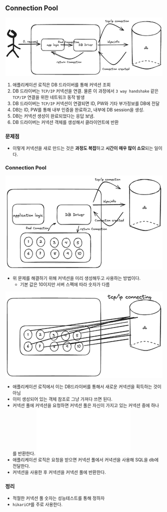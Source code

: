 
## Connection Pool
![이미지 로드 실패](/spring/static/png/connection.png)
1. 애플리케이션 로직은 DB 드라이버를 통해 커넥션 조회
2. DB 드라이버는 `TCP/IP` 커넥션을 연결. 물론 이 과정에서 `3 way handshake` 같은 `TCP/IP` 연결을 위한 네트워크 동작 발생
3. DB 드라이버는 `TCP/IP` 커넥션이 연결되면 ID, PW와 기타 부가정보를 DB에 전달
4. DB는 ID, PW를 통해 내부 인증을 완료하고, 내부에 DB session을 생성.
5. DB는 커넥션 생성이 완료되었다는 응답 보냄.
6. DB 드라이버는 커넥션 객체를 생성해서 클라이언트에 반환

### 문제점
- 이렇게 커넥션을 새로 만드는 것은 **과정도 복잡**하고 **시간이 매우 많이 소모**되는 일이다.
### Connection Pool
![이미지 로드 실패](/spring/static/png/connectionPool.png)
- 위 문제를 해결하기 위해 커넥션을 미리 생성해두고 사용하는 방법이다.
	- 기본 값은 10이지만 서버 스펙에 따라 숫자가 다름

![이미지 로드 실패](/spring/static/png/connectingPool.png)
- 애플리케이션 로직에서 이는 DB드라이버를 통해서 새로운 커넥션을 획득하는 것이 아님
- 이미 생성되어 있는 객체 참조로 그냥 가져다 쓰면 된다.
- 커넥션 풀에 커넥션을 요청하면 커넥션 풀은 자신이 가지고 있는 커넥션 중에 하나를 반환한다.
![image load failed](/spring/static/png/useConnectionPool.md)
- 애플리케이션 로직은 요청을 받으면 커넥션 풀에서 커녁션을 사용해 SQL을 db에 전달한다.
- 커넥션을 사용한 후 커넥션을 커넥션 풀에 반환한다.

### 정리
- 적절한 커넥션 풀 숫자는 성능테스트를 통해 정하자
- `hikariCP`를 주로 사용한다.




